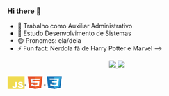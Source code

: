 ### Hi there 👋


- 🔭 Trabalho como Auxiliar Administrativo
- 🌱 Estudo Desenvolvimento de Sistemas
- 😄 Pronomes: ela/dela
- ⚡ Fun fact: Nerdola fã de Harry Potter e Marvel
-->

<div align="center">
  <a href="https://github.com/edgcarvalho">
  <img height="180em" src="https://github-readme-stats.vercel.app/api?username=edgcarvalho&show_icons=true&theme=dracula&include_all_commits=true&count_private=true"/>
  <img height="180em" src="https://github-readme-stats.vercel.app/api/top-langs/?username=edgcarvalho&layout=compact&langs_count=7&theme=dracula"/>
</div>
<div style="display: inline_block"><br>
  <img align="center" alt="Rafa-Js" height="30" width="40" src="https://raw.githubusercontent.com/devicons/devicon/master/icons/javascript/javascript-plain.svg">
  <img align="center" alt="Rafa-HTML" height="30" width="40" src="https://raw.githubusercontent.com/devicons/devicon/master/icons/html5/html5-original.svg">
  <img align="center" alt="Rafa-CSS" height="30" width="40" src="https://raw.githubusercontent.com/devicons/devicon/master/icons/css3/css3-original.svg">
</div>
  
  ##
 
<div> 

</div>
